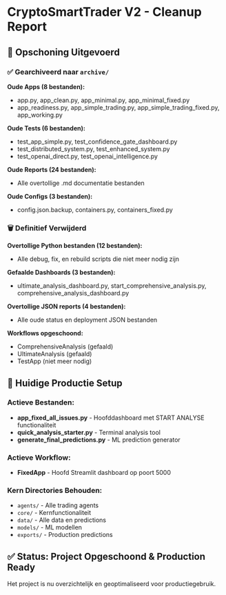# CryptoSmartTrader V2 - Cleanup Report

## 📁 Opschoning Uitgevoerd

### ✅ Gearchiveerd naar `archive/`

**Oude Apps (8 bestanden):**
- app.py, app_clean.py, app_minimal.py, app_minimal_fixed.py
- app_readiness.py, app_simple_trading.py, app_simple_trading_fixed.py, app_working.py

**Oude Tests (6 bestanden):**
- test_app_simple.py, test_confidence_gate_dashboard.py
- test_distributed_system.py, test_enhanced_system.py
- test_openai_direct.py, test_openai_intelligence.py

**Oude Reports (24 bestanden):**
- Alle overtollige .md documentatie bestanden

**Oude Configs (3 bestanden):**
- config.json.backup, containers.py, containers_fixed.py

### 🗑️ Definitief Verwijderd

**Overtollige Python bestanden (12 bestanden):**
- Alle debug, fix, en rebuild scripts die niet meer nodig zijn

**Gefaalde Dashboards (3 bestanden):**
- ultimate_analysis_dashboard.py, start_comprehensive_analysis.py, comprehensive_analysis_dashboard.py

**Overtollige JSON reports (4 bestanden):**
- Alle oude status en deployment JSON bestanden

**Workflows opgeschoond:**
- ComprehensiveAnalysis (gefaald)
- UltimateAnalysis (gefaald)  
- TestApp (niet meer nodig)

## 🚀 Huidige Productie Setup

### Actieve Bestanden:
- **app_fixed_all_issues.py** - Hoofddashboard met START ANALYSE functionaliteit
- **quick_analysis_starter.py** - Terminal analysis tool
- **generate_final_predictions.py** - ML prediction generator

### Actieve Workflow:
- **FixedApp** - Hoofd Streamlit dashboard op poort 5000

### Kern Directories Behouden:
- `agents/` - Alle trading agents
- `core/` - Kernfunctionaliteit  
- `data/` - Alle data en predictions
- `models/` - ML modellen
- `exports/` - Production predictions

## ✅ Status: Project Opgeschoond & Production Ready

Het project is nu overzichtelijk en geoptimaliseerd voor productiegebruik.